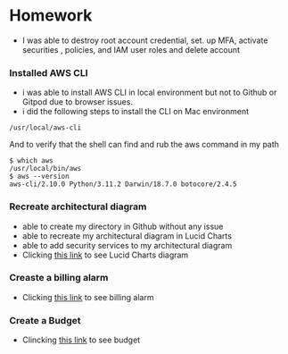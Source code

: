 # Homework

- I was able to destroy root account credential, set. up MFA, activate securities , policies, and  IAM user roles and delete account

### Installed AWS CLI
- i was able to install AWS CLI in local environment but not to Github or Gitpod due to browser issues.
- i did the following steps to install the CLI on Mac environment
```
/usr/local/aws-cli
```
And to verify that the shell can find and rub the aws command in my path

```
$ which aws
/usr/local/bin/aws 
$ aws --version
aws-cli/2.10.0 Python/3.11.2 Darwin/18.7.0 botocore/2.4.5
```
### Recreate architectural diagram
- able to create my directory in Github without any issue
- able to recreate my architectural diagram in Lucid Charts
- able to add security services to my architectural diagram
- Clicking [this link](Journal/assets/aws-cruddur-bootcamp-2023-diagram.pdf)  to see Lucid Charts diagram 

### Creaste a billing alarm
- Clicking [this link](https://github.com/rgmj19/aws-bootcamp-cruddur-2023/blob/7da3eefe078a382909ae0c0860a04513a2b6a4d1/Journal/assets/week0_budget.png) to see billing alarm

### Create a Budget
- Clincking [this link](https://github.com/rgmj19/aws-bootcamp-cruddur-2023/blob/7da3eefe078a382909ae0c0860a04513a2b6a4d1/Journal/assets/week0_budget.png)  to see budget
